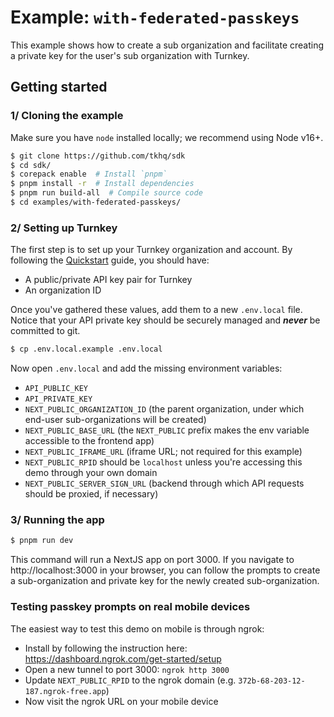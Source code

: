 # Example: `with-federated-passkeys`

This example shows how to create a sub organization and facilitate creating a private key for the user's sub organization with Turnkey.

## Getting started

### 1/ Cloning the example

Make sure you have `node` installed locally; we recommend using Node v16+.

```bash
$ git clone https://github.com/tkhq/sdk
$ cd sdk/
$ corepack enable  # Install `pnpm`
$ pnpm install -r  # Install dependencies
$ pnpm run build-all  # Compile source code
$ cd examples/with-federated-passkeys/
```

### 2/ Setting up Turnkey

The first step is to set up your Turnkey organization and account. By following the [Quickstart](https://docs.turnkey.com/getting-started/quickstart) guide, you should have:

- A public/private API key pair for Turnkey
- An organization ID

Once you've gathered these values, add them to a new `.env.local` file. Notice that your API private key should be securely managed and **_never_** be committed to git.

```bash
$ cp .env.local.example .env.local
```

Now open `.env.local` and add the missing environment variables:

- `API_PUBLIC_KEY`
- `API_PRIVATE_KEY`
- `NEXT_PUBLIC_ORGANIZATION_ID` (the parent organization, under which end-user sub-organizations will be created)
- `NEXT_PUBLIC_BASE_URL` (the `NEXT_PUBLIC` prefix makes the env variable accessible to the frontend app)
- `NEXT_PUBLIC_IFRAME_URL` (iframe URL; not required for this example)
- `NEXT_PUBLIC_RPID` should be `localhost` unless you're accessing this demo through your own domain
- `NEXT_PUBLIC_SERVER_SIGN_URL` (backend through which API requests should be proxied, if necessary)

### 3/ Running the app

```bash
$ pnpm run dev
```

This command will run a NextJS app on port 3000. If you navigate to http://localhost:3000 in your browser, you can follow the prompts to create a sub-organization and private key for the newly created sub-organization.

### Testing passkey prompts on real mobile devices

The easiest way to test this demo on mobile is through ngrok:

- Install by following the instruction here: https://dashboard.ngrok.com/get-started/setup
- Open a new tunnel to port 3000: `ngrok http 3000`
- Update `NEXT_PUBLIC_RPID` to the ngrok domain (e.g. `372b-68-203-12-187.ngrok-free.app`)
- Now visit the ngrok URL on your mobile device
